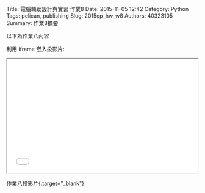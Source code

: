 Title: 電腦輔助設計與實習 作業8
Date: 2015-11-05 12:42
Category: Python
Tags: pelican, publishing
Slug: 2015cp_hw_w8
Authors: 40323105
Summary: 作業8摘要

以下為作業八內容

利用 iframe 嵌入投影片:

<iframe src="simplest7.html" width="500" height="300"></iframe>

[作業八投影片](simplest7.html){:target="_blank"}